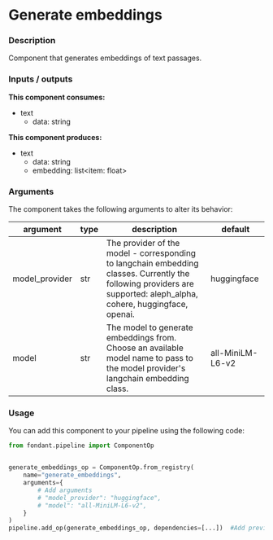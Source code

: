 # Generate embeddings

### Description
Component that generates embeddings of text passages.

### Inputs / outputs

**This component consumes:**

- text
    - data: string

**This component produces:**

- text
    - data: string
    - embedding: list<item: float>

### Arguments

The component takes the following arguments to alter its behavior:

| argument | type | description | default |
| -------- | ---- | ----------- | ------- |
| model_provider | str | The provider of the model - corresponding to langchain embedding classes. Currently the following providers are supported: aleph_alpha, cohere, huggingface, openai. | huggingface |
| model | str | The model to generate embeddings from. Choose an available model name to pass to the model provider's langchain embedding class. | all-MiniLM-L6-v2 |

### Usage

You can add this component to your pipeline using the following code:

```python
from fondant.pipeline import ComponentOp


generate_embeddings_op = ComponentOp.from_registry(
    name="generate_embeddings",
    arguments={
        # Add arguments
        # "model_provider": "huggingface",
        # "model": "all-MiniLM-L6-v2",
    }
)
pipeline.add_op(generate_embeddings_op, dependencies=[...])  #Add previous component as dependency
```

